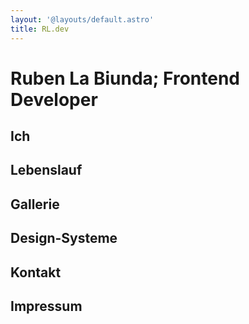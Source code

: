 ```yaml
---
layout: '@layouts/default.astro'
title: RL.dev
---
```

# Ruben La Biunda; Frontend Developer

## Ich

## Lebenslauf

## Gallerie

## Design-Systeme

## Kontakt

## Impressum